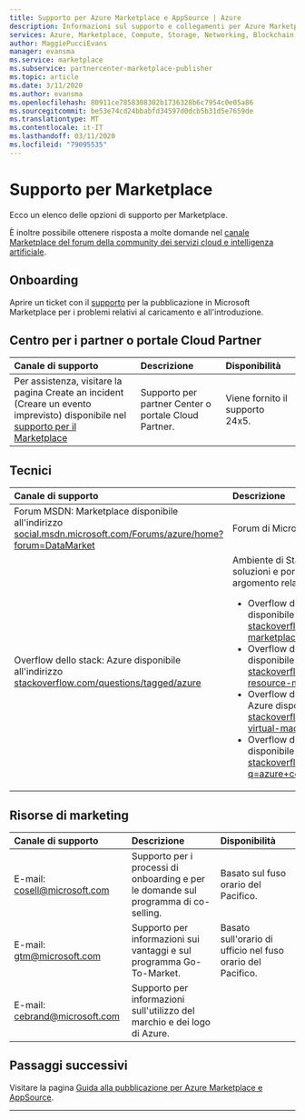 ```yaml
---
title: Supporto per Azure Marketplace e AppSource | Azure
description: Informazioni sul supporto e collegamenti per Azure Marketplace e AppSource
services: Azure, Marketplace, Compute, Storage, Networking, Blockchain, Security
author: MaggiePucciEvans
manager: evansma
ms.service: marketplace
ms.subservice: partnercenter-marketplace-publisher
ms.topic: article
ms.date: 3/11/2020
ms.author: evansma
ms.openlocfilehash: 80911ce7858308302b1736328b6c7954c0e05a86
ms.sourcegitcommit: be53e74cd24bbabfd34597d0dcb5b31d5e7659de
ms.translationtype: MT
ms.contentlocale: it-IT
ms.lasthandoff: 03/11/2020
ms.locfileid: "79095535"
---
```

# <a name="support-for-the-marketplace"></a>Supporto per Marketplace  
Ecco un elenco delle opzioni di supporto per Marketplace.  

È inoltre possibile ottenere risposta a molte domande nel [canale Marketplace del forum della community dei servizi cloud e intelligenza artificiale](https://www.microsoftpartnercommunity.com/t5/Marketplace/bd-p/2222).  

## <a name="onboarding"></a>Onboarding

Aprire un ticket con il [supporto](https://aka.ms/marketplacepublishersupport) per la pubblicazione in Microsoft Marketplace per i problemi relativi al caricamento e all'introduzione.

## <a name="partner-center-or-cloud-partner-portal"></a>Centro per i partner o portale Cloud Partner  

| Canale di supporto | Descrizione | Disponibilità |  
|:--- |:--- |:--- |  
| Per assistenza, visitare la pagina Create an incident (Creare un evento imprevisto) disponibile nel [supporto per il Marketplace](https://aka.ms/marketplacepublishersupport)</li> </ul> | Supporto per partner Center o portale Cloud Partner. | Viene fornito il supporto 24x5. |  

## <a name="technical"></a>Tecnici  

| Canale di supporto | Descrizione |  
|:--- |:--- |  
| Forum MSDN: Marketplace disponibile all'indirizzo [social.msdn.microsoft.com/Forums/azure/home?forum=DataMarket](https://social.msdn.microsoft.com/Forums/azure/home?forum=DataMarket) | Forum di Microsoft Developer Network. |  
| Overflow dello stack: Azure disponibile all'indirizzo [stackoverflow.com/questions/tagged/azure](https://stackoverflow.com/questions/tagged/azure) | Ambiente di Stack Overflow per ottenere soluzioni e porre domande su qualsiasi argomento relativo ad Azure Marketplace.<ul> <li>Overflow dello stack: Azure Marketplace disponibile all'indirizzo [stackoverflow.com/questions/tagged/azure-marketplace](https://stackoverflow.com/questions/tagged/azure-marketplace)</li> <li>Overflow dello stack: Azure Marketplace disponibile all'indirizzo [stackoverflow.com/questions/tagged/azure-resource-manager](https://stackoverflow.com/questions/tagged/azure-resource-manager)</li> <li>Overflow dello stack: macchine virtuali in Azure disponibile all'indirizzo [stackoverflow.com/questions/tagged/azure-virtual-machine](https://stackoverflow.com/questions/tagged/azure-virtual-machine)</li> <li>Overflow dello stack: contenitori in Azure disponibile all'indirizzo [stackoverflow.com/search?q=azure+container](https://stackoverflow.com/search?q=azure+container)</li> </ul> |

## <a name="marketing-resources"></a>Risorse di marketing  

| Canale di supporto | Descrizione | Disponibilità |  
|:--- |:--- |:--- |  
| E-mail: [cosell@microsoft.com](mailto:cosell@microsoft.com) | Supporto per i processi di onboarding e per le domande sul programma di co-selling. | Basato sul fuso orario del Pacifico. |  
| E-mail: [gtm@microsoft.com](mailto:gtm@microsoft.com) | Supporto per informazioni sui vantaggi e sul programma Go-To-Market. | Basato sull'orario di ufficio nel fuso orario del Pacifico. |  
| E-mail: [cebrand@microsoft.com](mailto:cebrand@microsoft.com) | Supporto per informazioni sull'utilizzo del marchio e dei logo di Azure. |  |  


## <a name="next-steps"></a>Passaggi successivi
Visitare la pagina [Guida alla pubblicazione per Azure Marketplace e AppSource](./marketplace-publishers-guide.md).  
 
---
